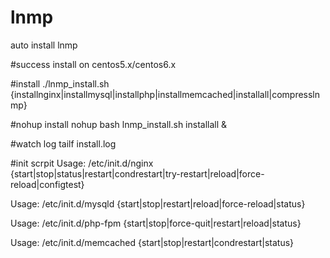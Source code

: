lnmp
====

auto install lnmp


#success install on centos5.x/centos6.x

#install
./lnmp_install.sh {installnginx|installmysql|installphp|installmemcached|installall|compresslnmp}

#nohup install
nohup bash lnmp_install.sh installall &

#watch log
tailf install.log

#init scrpit
Usage: /etc/init.d/nginx {start|stop|status|restart|condrestart|try-restart|reload|force-reload|configtest}

Usage: /etc/init.d/mysqld  {start|stop|restart|reload|force-reload|status}

Usage: /etc/init.d/php-fpm {start|stop|force-quit|restart|reload|status}

Usage: /etc/init.d/memcached {start|stop|restart|condrestart|status}

